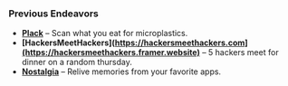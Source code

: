 ### Previous Endeavors 
- **[Plack](https://plack.io)** – Scan what you eat for microplastics.
- **[HackersMeetHackers](https://hackersmeethackers.com](https://hackersmeethackers.framer.website)** – 5 hackers meet for dinner on a random thursday.
- **[Nostalgia](https://nostalgia-app.com)** – Relive memories from your favorite apps.
